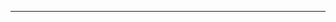 <!--
CO_OP_TRANSLATOR_METADATA:
{
  "original_hash": "661bbc8e2592ebbb96aa84b1462f5755",
  "translation_date": "2025-08-28T20:10:04+00:00",
  "source_file": "03-CoreGenerativeAITechniques/README.md",
  "language_code": "lt"
}
-->


---

